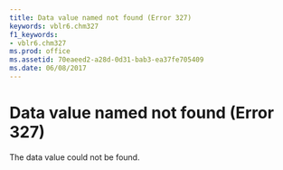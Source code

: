 ```yaml
---
title: Data value named not found (Error 327)
keywords: vblr6.chm327
f1_keywords:
- vblr6.chm327
ms.prod: office
ms.assetid: 70eaeed2-a28d-0d31-bab3-ea37fe705409
ms.date: 06/08/2017
---
```



# Data value named not found (Error 327)

The data value could not be found.



